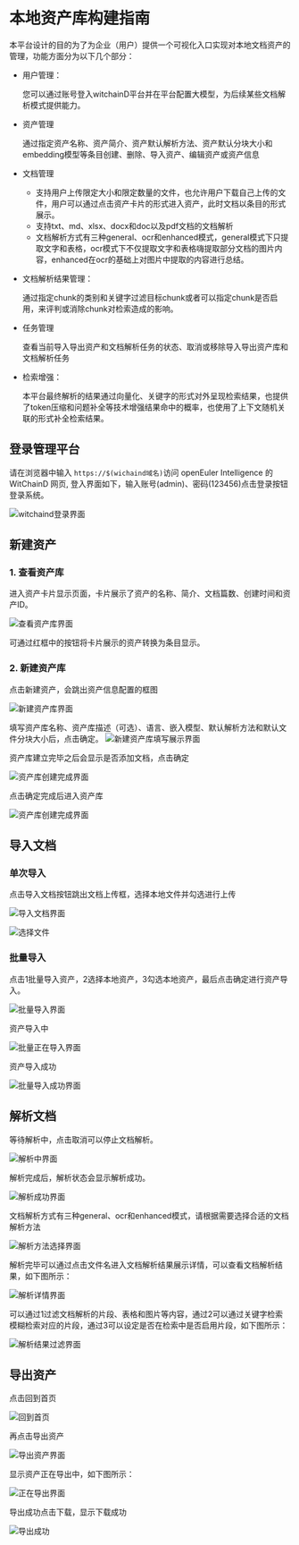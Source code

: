 # 本地资产库构建指南

本平台设计的目的为了为企业（用户）提供一个可视化入口实现对本地文档资产的管理，功能方面分为以下几个部分：

- 用户管理：
  
  您可以通过账号登入witchainD平台并在平台配置大模型，为后续某些文档解析模式提供能力。
- 资产管理
  
  通过指定资产名称、资产简介、资产默认解析方法、资产默认分块大小和embedding模型等条目创建、删除、导入资产、编辑资产或资产信息
- 文档管理
    - 支持用户上传限定大小和限定数量的文件，也允许用户下载自己上传的文件，用户可以通过点击资产卡片的形式进入资产，此时文档以条目的形式展示。
    - 支持txt、md、xlsx、docx和doc以及pdf文档的文档解析
    - 文档解析方式有三种general、ocr和enhanced模式，general模式下只提取文字和表格，ocr模式下不仅提取文字和表格嗨提取部分文档的图片内容，enhanced在ocr的基础上对图片中提取的内容进行总结。

- 文档解析结果管理：
  
  通过指定chunk的类别和关键字过滤目标chunk或者可以指定chunk是否启用，来评判或消除chunk对检索造成的影响。
- 任务管理
  
  查看当前导入导出资产和文档解析任务的状态、取消或移除导入导出资产库和文档解析任务
- 检索增强：
  
  本平台最终解析的结果通过向量化、关键字的形式对外呈现检索结果，也提供了token压缩和问题补全等技术增强结果命中的概率，也使用了上下文随机关联的形式补全检索结果。

## 登录管理平台

请在浏览器中输入 `https://$(wichaind域名)`访问 openEuler Intelligence 的 WitChainD 网页,
登入界面如下，输入账号(admin)、密码(123456)点击登录按钮登录系统。

![witchaind登录界面](./pictures/witChainD/witchaind登录界面.png)

## 新建资产

### 1. 查看资产库

进入资产卡片显示页面，卡片展示了资产的名称、简介、文档篇数、创建时间和资产ID。

![查看资产库界面](./pictures/witChainD/查看资产库界面.png)

可通过红框中的按钮将卡片展示的资产转换为条目显示。

### 2. 新建资产库

点击新建资产，会跳出资产信息配置的框图

![新建资产库界面](./pictures/witChainD/新建资产库界面.png)

填写资产库名称、资产库描述（可选）、语言、嵌入模型、默认解析方法和默认文件分块大小后，点击确定。
![新建资产库填写展示界面](./pictures/witChainD/新建资产库填写展示界面.png)

资产库建立完毕之后会显示是否添加文档，点击确定

![资产库创建完成界面](./pictures/witChainD/资产库创建完成界面.png)

点击确定完成后进入资产库

![资产库创建完成界面](./pictures/witChainD/进入资产库界面.png)

## 导入文档

### 单次导入

点击导入文档按钮跳出文档上传框，选择本地文件并勾选进行上传

![导入文档界面](./pictures/witChainD/导入文档界面.png)

![选择文件](./pictures/witChainD/选择文件.png)

### 批量导入

点击1批量导入资产，2选择本地资产，3勾选本地资产，最后点击确定进行资产导入。

![批量导入界面](./pictures/witChainD/批量导入界面.png)

资产导入中

![批量正在导入界面](./pictures/witChainD/批量正在导入界面.png)

资产导入成功

![批量导入成功界面](./pictures/witChainD/批量导入成功界面.png)

## 解析文档

等待解析中，点击取消可以停止文档解析。

![解析中界面](./pictures/witChainD/解析中界面.png)

解析完成后，解析状态会显示解析成功。

![解析成功界面](./pictures/witChainD/解析成功界面.png)

文档解析方式有三种general、ocr和enhanced模式，请根据需要选择合适的文档解析方法

![解析方法选择界面](./pictures/witChainD/解析方法选择界面.png)

解析完毕可以通过点击文件名进入文档解析结果展示详情，可以查看文档解析结果，如下图所示：

![解析详情界面](./pictures/witChainD/解析详情界面.png)

可以通过1过滤文档解析的片段、表格和图片等内容，通过2可以通过关键字检索模糊检索对应的片段，通过3可以设定是否在检索中是否启用片段，如下图所示：

![解析结果过滤界面](./pictures/witChainD/解析结果过滤界面.png)

## 导出资产

点击回到首页

![回到首页](./pictures/witChainD/回到首页.png)

再点击导出资产

![导出资产界面](./pictures/witChainD/导出资产界面.png)

显示资产正在导出中，如下图所示：

![正在导出界面](./pictures/witChainD/正在导出界面.png)

导出成功点击下载，显示下载成功

![导出成功](./pictures/witChainD/导出成功.png)
